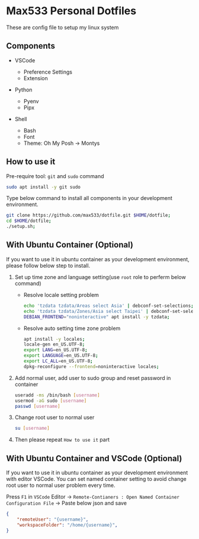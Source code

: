 # Max533 Personal Dotfiles

These are config file to setup my linux system

## Components

- VSCode
  - Preference Settings
  - Extension

- Python
  - Pyenv
  - Pipx

- Shell
  - Bash
  - Font
  - Theme: Oh My Posh -> Montys

## How to use it

Pre-require tool: `git` and `sudo` command

```bash
sudo apt install -y git sudo
```

Type below command to install all components in your development environment.

```bash
git clone https://github.com/max533/dotfile.git $HOME/dotfile;
cd $HOME/dotfile;
./setup.sh;
```

## With Ubuntu Container (Optional)

If you want to use it in ubuntu container as your development environment, please follow below step to install.

1. Set up time zone and language setting(use `root` role to perferm below command)

    - Resolve locale setting problem

        ```bash
        echo 'tzdata tzdata/Areas select Asia' | debconf-set-selections;
        echo 'tzdata tzdata/Zones/Asia select Taipei' | debconf-set-selections;
        DEBIAN_FRONTEND="noninteractive" apt install -y tzdata;
        ```

    - Resolve auto setting time zone problem

        ```bash
        apt install -y locales;
        locale-gen en_US.UTF-8;
        export LANG=en_US.UTF-8;
        export LANGUAGE=en_US.UTF-8;
        export LC_ALL=en_US.UTF-8;
        dpkg-reconfigure --frontend=noninteractive locales;
        ```

2. Add normal user, add user to sudo group and reset password in container

    ```bash
    useradd -ms /bin/bash [username]
    usermod -aG sudo [username]
    passwd [username]
    ```

3. Change root user to normal user

    ```bash
    su [username]
    ```

4. Then please repeat `How to use it` part

## With Ubuntu Container and VSCode (Optional)

If you want to use it in ubuntu container as your development environment with editor VSCode. You can set named container setting to avoid change root user to normal user problem every time.

Press `F1` in `VSCode` Editor -> `Remote-Contianers : Open Named Container Configuration File` -> Paste below json and save

```json
{
    "remoteUser": "{username}",
    "workspaceFolder": "/home/{username}",
}
```
